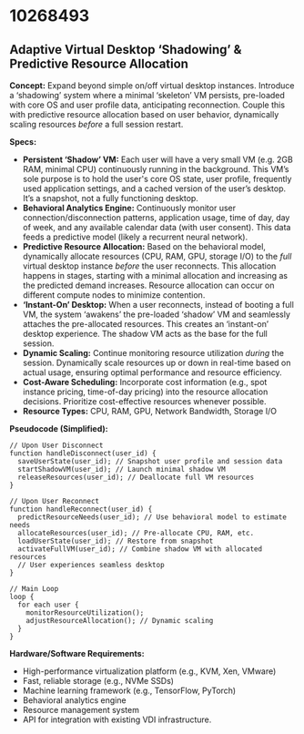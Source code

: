 # 10268493

## Adaptive Virtual Desktop ‘Shadowing’ & Predictive Resource Allocation

**Concept:** Expand beyond simple on/off virtual desktop instances. Introduce a ‘shadowing’ system where a minimal ‘skeleton’ VM persists, pre-loaded with core OS and user profile data, anticipating reconnection.  Couple this with predictive resource allocation based on user behavior, dynamically scaling resources *before* a full session restart.

**Specs:**

*   **Persistent ‘Shadow’ VM:** Each user will have a very small VM (e.g. 2GB RAM, minimal CPU) continuously running in the background. This VM’s sole purpose is to hold the user's core OS state, user profile, frequently used application settings, and a cached version of the user’s desktop. It’s a snapshot, not a fully functioning desktop.
*   **Behavioral Analytics Engine:** Continuously monitor user connection/disconnection patterns, application usage, time of day, day of week, and any available calendar data (with user consent). This data feeds a predictive model (likely a recurrent neural network).
*   **Predictive Resource Allocation:** Based on the behavioral model, dynamically allocate resources (CPU, RAM, GPU, storage I/O) to the *full* virtual desktop instance *before* the user reconnects. This allocation happens in stages, starting with a minimal allocation and increasing as the predicted demand increases.  Resource allocation can occur on different compute nodes to minimize contention.
*   **‘Instant-On’ Desktop:** When a user reconnects, instead of booting a full VM, the system ‘awakens’ the pre-loaded ‘shadow’ VM and seamlessly attaches the pre-allocated resources. This creates an ‘instant-on’ desktop experience. The shadow VM acts as the base for the full session.
*   **Dynamic Scaling:** Continue monitoring resource utilization *during* the session. Dynamically scale resources up or down in real-time based on actual usage, ensuring optimal performance and resource efficiency.
*   **Cost-Aware Scheduling:** Incorporate cost information (e.g., spot instance pricing, time-of-day pricing) into the resource allocation decisions. Prioritize cost-effective resources whenever possible.
*   **Resource Types:** CPU, RAM, GPU, Network Bandwidth, Storage I/O

**Pseudocode (Simplified):**

```
// Upon User Disconnect
function handleDisconnect(user_id) {
  saveUserState(user_id); // Snapshot user profile and session data
  startShadowVM(user_id); // Launch minimal shadow VM
  releaseResources(user_id); // Deallocate full VM resources
}

// Upon User Reconnect
function handleReconnect(user_id) {
  predictResourceNeeds(user_id); // Use behavioral model to estimate needs
  allocateResources(user_id); // Pre-allocate CPU, RAM, etc.
  loadUserState(user_id); // Restore from snapshot
  activateFullVM(user_id); // Combine shadow VM with allocated resources
  // User experiences seamless desktop
}

// Main Loop
loop {
  for each user {
    monitorResourceUtilization();
    adjustResourceAllocation(); // Dynamic scaling
  }
}
```

**Hardware/Software Requirements:**

*   High-performance virtualization platform (e.g., KVM, Xen, VMware)
*   Fast, reliable storage (e.g., NVMe SSDs)
*   Machine learning framework (e.g., TensorFlow, PyTorch)
*   Behavioral analytics engine
*   Resource management system
*   API for integration with existing VDI infrastructure.